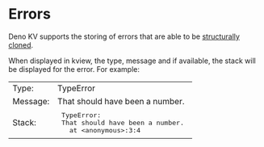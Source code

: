 # Errors

Deno KV supports the storing of errors that are able to be
[structurally cloned](https://developer.mozilla.org/en-US/docs/Web/API/Web_Workers_API/Structured_clone_algorithm#error_types).

When displayed in kview, the type, message and if available, the stack will be
displayed for the error. For example:

|          |                                                                                                                                                                   |
| -------- | ----------------------------------------------------------------------------------------------------------------------------------------------------------------- |
| Type:    | TypeError                                                                                                                                                         |
| Message: | That should have been a number.                                                                                                                                   |
| Stack:   | <pre style="margin-top:0;margin-bottom:0;padding:4px 8px 4px 8px;">TypeError: That should have been a number.&#13;&#10;&nbsp;&nbsp;at &lt;anonymous&gt;:3:4</pre> |
